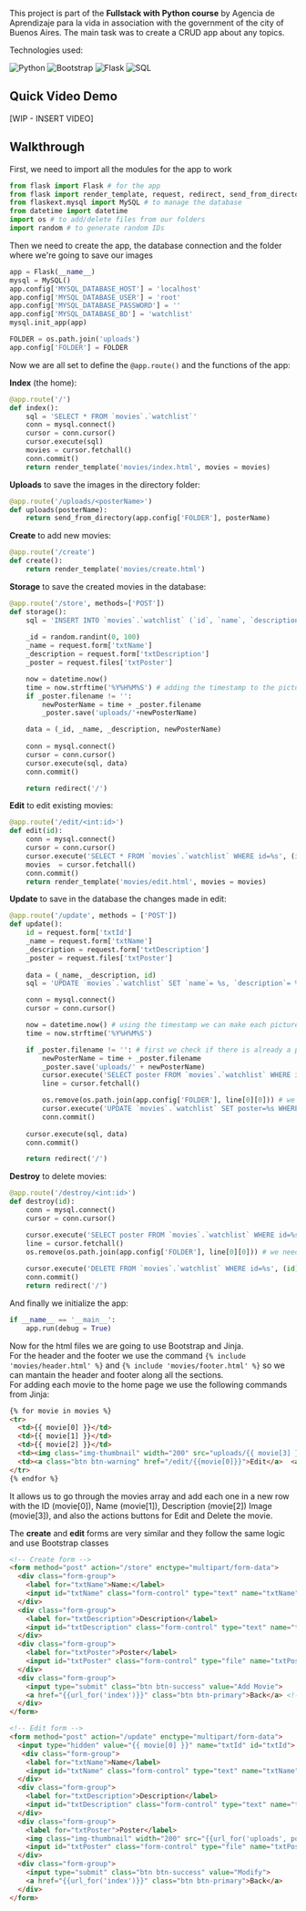 This project is part of the **Fullstack with Python course** by Agencia de Aprendizaje para la vida in association with the government of the city of Buenos Aires.
The main task was to create a CRUD app about any topics.

Technologies used:<br>

![Python](https://img.shields.io/badge/Python-FFFFFF?style=flat&logo=python)
![Bootstrap](https://img.shields.io/badge/-Bootstrap-FFFFFF?style=flat&logo=bootstrap&logoColor=563D7C)
![Flask](https://img.shields.io/badge/-Flask-FFFFFF?style=flat&logo=flask&logoColor=563D7C)
![SQL](https://img.shields.io/badge/-MySQL-FFFFFF?style=flat&logo=mysql&logoColor=563D7C)

## Quick Video Demo
[WIP - INSERT VIDEO]

## Walkthrough
First, we need to import all the modules for the app to work <br>
```python
from flask import Flask # for the app
from flask import render_template, request, redirect, send_from_directory, url_for # to work with the files and frontend files
from flaskext.mysql import MySQL # to manage the database
from datetime import datetime
import os # to add/delete files from our folders
import random # to generate random IDs
```

Then we need to create the app, the database connection and the folder where we're going to save our images
```python
app = Flask(__name__)
mysql = MySQL()
app.config['MYSQL_DATABASE_HOST'] = 'localhost'
app.config['MYSQL_DATABASE_USER'] = 'root'
app.config['MYSQL_DATABASE_PASSWORD'] = ''
app.config['MYSQL_DATABASE_BD'] = 'watchlist'
mysql.init_app(app)

FOLDER = os.path.join('uploads')
app.config['FOLDER'] = FOLDER
```

Now we are all set to define the ```@app.route()``` and the functions of the app:<br>

**Index** (the home):
```python
@app.route('/')
def index():
    sql = 'SELECT * FROM `movies`.`watchlist`'
    conn = mysql.connect()
    cursor = conn.cursor()
    cursor.execute(sql)
    movies = cursor.fetchall()
    conn.commit()
    return render_template('movies/index.html', movies = movies)
```

**Uploads** to save the images in the directory folder:
```python
@app.route('/uploads/<posterName>')
def uploads(posterName):
    return send_from_directory(app.config['FOLDER'], posterName)
```

**Create** to add new movies:
```python
@app.route('/create')
def create():
    return render_template('movies/create.html')
```

**Storage** to save the created movies in the database:
```python
@app.route('/store', methods=['POST'])
def storage():
    sql = 'INSERT INTO `movies`.`watchlist` (`id`, `name`, `description`, `poster`) VALUES (%s, %s,%s, %s);'
    
    _id = random.randint(0, 100)
    _name = request.form['txtName']
    _description = request.form['txtDescription']
    _poster = request.files['txtPoster']

    now = datetime.now()
    time = now.strftime('%Y%H%M%S') # adding the timestamp to the picture filename to avoid duplicates
    if _poster.filename != '':
        newPosterName = time + _poster.filename
        _poster.save('uploads/'+newPosterName)

    data = (_id, _name, _description, newPosterName)
    
    conn = mysql.connect()
    cursor = conn.cursor()
    cursor.execute(sql, data)
    conn.commit()

    return redirect('/')
```

**Edit** to edit existing movies:
```python
@app.route('/edit/<int:id>')
def edit(id):
    conn = mysql.connect()
    cursor = conn.cursor()
    cursor.execute('SELECT * FROM `movies`.`watchlist` WHERE id=%s', (id))
    movies  = cursor.fetchall()
    conn.commit()
    return render_template('movies/edit.html', movies = movies)
```

**Update** to save in the database the changes made in edit:
```python
@app.route('/update', methods = ['POST'])
def update():
    id = request.form['txtId']
    _name = request.form['txtName']
    _description = request.form['txtDescription']
    _poster = request.files['txtPoster']
    
    data = (_name, _description, id)
    sql = 'UPDATE `movies`.`watchlist` SET `name`= %s, `description`= %s WHERE `id`= %s'

    conn = mysql.connect()
    cursor = conn.cursor()

    now = datetime.now() # using the timestamp we can make each picture file unique
    time = now.strftime('%Y%H%M%S')

    if _poster.filename != '': # first we check if there is already a picture assigned to the movie
        newPosterName = time + _poster.filename
        _poster.save('uploads/' + newPosterName)
        cursor.execute('SELECT poster FROM `movies`.`watchlist` WHERE id=%s', id)
        line = cursor.fetchall()

        os.remove(os.path.join(app.config['FOLDER'], line[0][0])) # we delete the old picture
        cursor.execute('UPDATE `movies`.`watchlist` SET poster=%s WHERE id=%s', (newPosterName, id))
        conn.commit()
        
    cursor.execute(sql, data)
    conn.commit()

    return redirect('/')
```
**Destroy** to delete movies:
```python
@app.route('/destroy/<int:id>')
def destroy(id):
    conn = mysql.connect()
    cursor = conn.cursor()

    cursor.execute('SELECT poster FROM `movies`.`watchlist` WHERE id=%s', id)
    line = cursor.fetchall()
    os.remove(os.path.join(app.config['FOLDER'], line[0][0])) # we need to delete the picture from the directory too
    
    cursor.execute('DELETE FROM `movies`.`watchlist` WHERE id=%s', (id))
    conn.commit()    
    return redirect('/')
```
And finally we initialize the app:
```python
if __name__ == '__main__':
    app.run(debug = True)
```
Now for the html files we are going to use Bootstrap and Jinja.<br>
For the header and the footer we use the command ```{% include 'movies/header.html' %}``` and ```{% include 'movies/footer.html' %}``` so we can mantain the header and footer along all the sections.<br>
For adding each movie to the home page we use the following commands from Jinja:
```html
{% for movie in movies %}
<tr>
  <td>{{ movie[0] }}</td>
  <td>{{ movie[1] }}</td>
  <td>{{ movie[2] }}</td>
  <td><img class="img-thumbnail" width="200" src="uploads/{{ movie[3] }}" alt=""></td>
  <td><a class="btn btn-warning" href="/edit/{{movie[0]}}">Edit</a>  <a class="btn btn-danger" onclick="return confirm('Do you want to delete this movie?')" href="/destroy/{{movie[0]}}">Delete</a></td>
</tr>
{% endfor %}

```
It allows us to go through the movies array and add each one in a new row with the ID (movie[0]), Name (movie[1]), Description (movie[2]) Image (movie[3]), and also the actions buttons for Edit and Delete the movie.

The **create** and **edit** forms are very similar and they follow the same logic and use Bootstrap classes
```html
<!-- Create form -->
<form method="post" action="/store" enctype="multipart/form-data">
  <div class="form-group">
    <label for="txtName">Name:</label>
    <input id="txtName" class="form-control" type="text" name="txtName">
  </div>
  <div class="form-group">
    <label for="txtDescription">Description</label>
    <input id="txtDescription" class="form-control" type="text" name="txtDescription">
  </div>
  <div class="form-group">
    <label for="txtPoster">Poster</label>
    <input id="txtPoster" class="form-control" type="file" name="txtPoster">
  </div>
  <div class="form-group">
    <input type="submit" class="btn btn-success" value="Add Movie">
    <a href="{{url_for('index')}}" class="btn btn-primary">Back</a> <!-- The url_for command from Flask allows us to go back to the home -->
  </div>
</form>
```
```html
<!-- Edit form -->
<form method="post" action="/update" enctype="multipart/form-data">
  <input type="hidden" value="{{ movie[0] }}" name="txtId" id="txtId">
   <div class="form-group">
    <label for="txtName">Name</label>
    <input id="txtName" class="form-control" type="text" name="txtName" value="{{ movie[1] }}">
  </div>
  <div class="form-group">
    <label for="txtDescription">Description</label>
    <input id="txtDescription" class="form-control" type="text" name="txtDescription" value="{{ movie[2] }}">
  </div>
  <div class="form-group">
    <label for="txtPoster">Poster</label>
    <img class="img-thumbnail" width="200" src="{{url_for('uploads', posterName=movie[3]) }}" alt=""> <!-- It runs the upload function updating the movie picture -->
    <input id="txtPoster" class="form-control" type="file" name="txtPoster">
  </div>
  <div class="form-group">
    <input type="submit" class="btn btn-success" value="Modify">
    <a href="{{url_for('index')}}" class="btn btn-primary">Back</a>
  </div>
</form>
```
